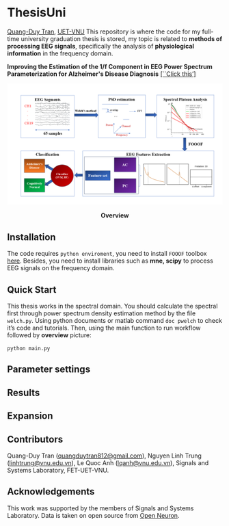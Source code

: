 # ThesisUni
[Quang-Duy Tran]( https://github.com/qduytran), [UET-VNU]( https://uet.vnu.edu.vn/)
This repository is where the code for my full-time university graduation thesis is stored, my topic is related to **methods of processing EEG signals**, specifically the analysis of **physiological information** in the frequency domain.

**Improving the Estimation of the 1/f Component in EEG Power Spectrum Parameterization for Alzheimer's Disease Diagnosis** [[``Click this’]]( https://drive.google.com/drive/folders/1A7miuQuSXcl0xZv36eetDHszSRXDuPvf?usp=sharing) 
<p align="center">
  <img src="assets/workflow.png" alt="Workflow" />
</p>
<p align="center">
  <strong>Overview</strong>
</p>

## Installation
The code requires `python enviroment`, you need to install `FOOOF` toolbox [here]( https://fooof-tools.github.io/fooof/).
Besides, you need to install libraries such as **mne, scipy** to process EEG signals on the frequency domain.

## Quick Start
This thesis works in the spectral domain. You should calculate the spectral first through power spectrum density estimation method by the file `welch.py`. Using python documents or matlab command `doc pwelch` to check it’s code and tutorials.
Then, using the main function to run workflow followed by **overview** picture:
```
python main.py
```

## Parameter settings


## Results


## Expansion

## Contributors
Quang-Duy Tran (quangduytran812@gmail.com), Nguyen Linh Trung  (linhtrung@vnu.edu.vn), Le Quoc Anh (lqanh@vnu.edu.vn), Signals and Systems Laboratory, FET-UET-VNU.

## Acknowledgements
This work was supported by the members of Signals and Systems Laboratory. Data is taken on open source from [Open Neuron]( https://github.com/OpenNeuroDatasets/ds004504).


